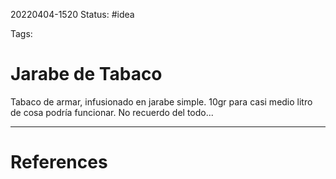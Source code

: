 20220404-1520
Status: #idea

Tags:

# Jarabe de Tabaco
Tabaco de armar, infusionado en jarabe simple.
10gr para casi medio litro de cosa podría funcionar.
No recuerdo del todo...

---
# References
